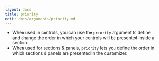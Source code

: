 ```yaml
---
layout: docs
title: priority
edit: docs/arguments/priority.md
---
```



* When used in controls, you can use the `priority` argument to define and change the order in which your controls will be presented inside a section.
* When used for sections & panels, `priority` lets you define the order in which sections & panels are presented in the customizer.
